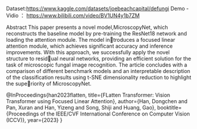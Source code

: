 Dataset:https://www.kaggle.com/datasets/joebeachcapital/defungi
Demo - Vidio ： https://www.bilibili.com/video/BV1UN4y1b7ZM

Abstract
This paper presents a novel model,MicroscopyNet, which
reconstructs the baseline model by pre-training the ResNet18
network and loading the attention module. The model introduces a focused linear attention module, which achieves
significant accuracy and inference improvements. With this
approach, we successfully apply the novel structure to residual neural networks, providing an efficient solution for the task of microscopic fungal image recognition. The article
concludes with a comparison of different benchmark models
and an interpretable description of the classification results
using t-SNE dimensionality reduction to highlight the superiority of MicroscopyNet.





@InProceedings{han2023flatten,
  title={FLatten Transformer: Vision Transformer using Focused Linear Attention},
  author={Han, Dongchen and Pan, Xuran and Han, Yizeng and Song, Shiji and Huang, Gao},
  booktitle={Proceedings of the IEEE/CVF International Conference on Computer Vision (ICCV)},
  year={2023}
}
